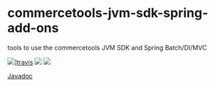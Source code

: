 # commercetools-jvm-sdk-spring-add-ons
tools to use the commercetools JVM SDK and Spring Batch/DI/MVC

![][travis img]][travis]
[![][maven img]][maven]
[![][license img]][license]

[Javadoc](http://sphereio.github.io/commercetools-jvm-sdk-spring-add-ons/)

[travis]:https://travis-ci.org/sphereio/commercetools-jvm-sdk-spring-add-ons
[travis img]:https://travis-ci.org/sphereio/commercetools-jvm-sdk-spring-add-ons.svg?branch=master

[maven]:http://search.maven.org/#search|gav|1|g:"com.commercetools.sdk.jvm.spring"%20AND%20a:"commercetools-spring-batch-add-ons"
[maven img]:https://maven-badges.herokuapp.com/maven-central/com.commercetools.sdk.jvm.spring/commercetools-spring-batch-add-ons/badge.svg

[license]:LICENSE.md
[license img]:https://img.shields.io/badge/License-Apache%202-blue.svg
